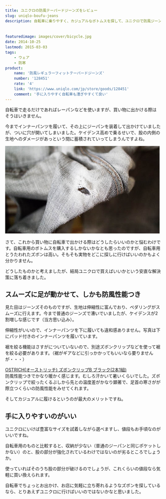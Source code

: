 ```yaml
---
title: ユニクロの防風テーパードジーンズをレビュー
slug: uniqlo-boufu-jeans
description: 自転車に乗りやすく、カジュアルなボトムスを探して、ユニクロで防風ジーンズを買いました。生地がよく伸びるのでペダルがこぎやすく、しかも防風性能付きで暖かくていい感じです。冬用のカジュアルなズボンを探している人にオススメです。


featuredimage: images/cover/bicycle.jpg
date: 2014-10-25
lastmod: 2015-03-03
tags: 
    - ウェア
    - 防寒
product:
    name: '防風レギュラーフィットテーパードジーンズ'
    number: '128451'
    rate: '4'
    link: 'https://www.uniqlo.com/jp/store/goods/128451'
    comment: '手に入りやすく自転車も漕ぎやすくて良い'
---
```


自転車で走るだけであればレーパンなどを使いますが、買い物に出かける際はそうはいきません。

今までインナーパンツを履いて、その上にジーパンを装着して出かけていましたが、ついに穴が開いてしまいました。ケイデンス高めで乗るせいで、股の内側の生地へのダメージがあっという間に蓄積されていってしまうんですよね。

![股の部分に穴が開いてしまったジーパン](ea4ea99c6cf0981cf00d96dcc5009840.jpg)

さて、これから買い物に自転車で出かける際はどうしたらいいのかと悩むわけです。自転車用のボトムスを購入するしかないかなとも思ったのですが、自転車用とうたわれたズボンは高い。そもそも実物をどこに探しに行けばいいのかもよく分かりません。

どうしたものかと考えましたが、結局ユニクロで買えばいいかという安直な解決策に落ち着きました。


## スムーズに足が動かせて、しかも防風性能つき


見た目はジーンズそのものですが、生地は伸縮性に富んでおり、ペダリングがスムーズに行えます。今まで普通のジーンズで漕いでいましたが、ケイデンスが2割増しな感じです（当方思い込み）。

伸縮性がいいので、インナーパンツを下に履いても違和感ありません。写真は下にパッド付きのインナーパンツを履いています。

裾を絞る機能はさすがについていないので、別途ズボンクリップなどを使って裾を絞る必要があります。（裾がギアなどに引っかかってもいいなら要りませんが・・・）

<div data-role="amazonjs" data-asin="B003RWSHE4" data-locale="JP" data-tmpl="" data-img-size="" class="asin_B003RWSHE4_JP_ amazonjs_item"><div class="amazonjs_indicator"><span class="amazonjs_indicator_img"></span><a class="amazonjs_indicator_title" href="#">OSTRICH(オーストリッチ) ズボンクリップB ブラック(2本1組)</a><span class="amazonjs_indicator_footer"></span></div></div>
防風性能つきでかなり暖かく感じます。むしろ汗かいて暑いくらいでした。ズボンクリップで絞ったくるぶしから先との温度差がかなり顕著で、足首の寒さがが際立つくらいの防風性能をみせてくれます。

そしてカジュアルに履けるというのが最大のメリットですね。


## 手に入りやすいのがいい


ユニクロにいけば豊富なサイズを試着しながら選べますし、値段もお手頃なのがいいですね。

自転車用のものと比較すると、収納が少ない（普通のジーパンと同じポケットしかない）のと、股の部分が強化されているわけではないのが劣るところでしょうか。

使っていればそのうち股の部分が破けるのでしょうが、これくらいの値段なら気軽に買い換えられます。

自転車でちょっとお出かけ、お店に気軽に立ち寄れるようなズボンを探しているなら、とりあえずユニクロに行けばいいのではないかなと思いました。


  